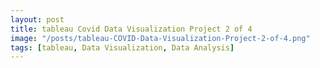 ```yaml
---
layout: post
title: tableau Covid Data Visualization Project 2 of 4
image: "/posts/tableau-COVID-Data-Visualization-Project-2-of-4.png"
tags: [tableau, Data Visualization, Data Analysis]
---
```


